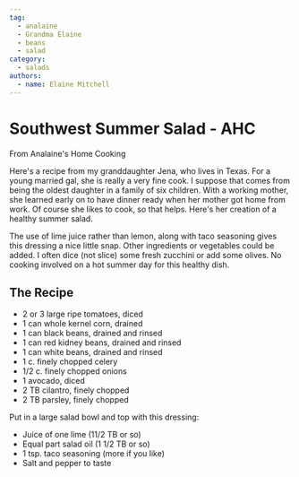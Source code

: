 ```yaml
---
tag:
  - analaine
  - Grandma Elaine
  - beans
  - salad
category:
  - salads
authors:
  - name: Elaine Mitchell
---
```


# Southwest Summer Salad - AHC
From Analaine's Home Cooking

Here's a recipe from my granddaughter Jena, who lives in Texas. For a young married gal, she
is really a very fine cook. I suppose that comes from being the oldest daughter in a family of six
children. With a working mother, she learned early on to have dinner ready when her mother
got home from work. Of course she likes to cook, so that helps. Here's her creation of a healthy
summer salad.

The use of lime juice rather than lemon, along with taco seasoning gives this dressing a nice
little snap. Other ingredients or vegetables could be added. I often dice (not slice) some fresh
zucchini or add some olives. No cooking involved on a hot summer day for this healthy dish.

## The Recipe
* 2 or 3 large ripe tomatoes, diced
* 1 can whole kernel corn, drained
* 1 can black beans, drained and rinsed
* 1 can red kidney beans, drained and rinsed
* 1 can white beans, drained and rinsed
* 1 c. finely chopped celery
* 1/2 c. finely chopped onions
* 1 avocado, diced
* 2 TB cilantro, finely chopped
* 2 TB parsley, finely chopped

Put in a large salad bowl and top with this dressing:
* Juice of one lime (11/2 TB or so)
* Equal part salad oil (1 1/2 TB or so)
* 1 tsp. taco seasoning (more if you like)
* Salt and pepper to taste